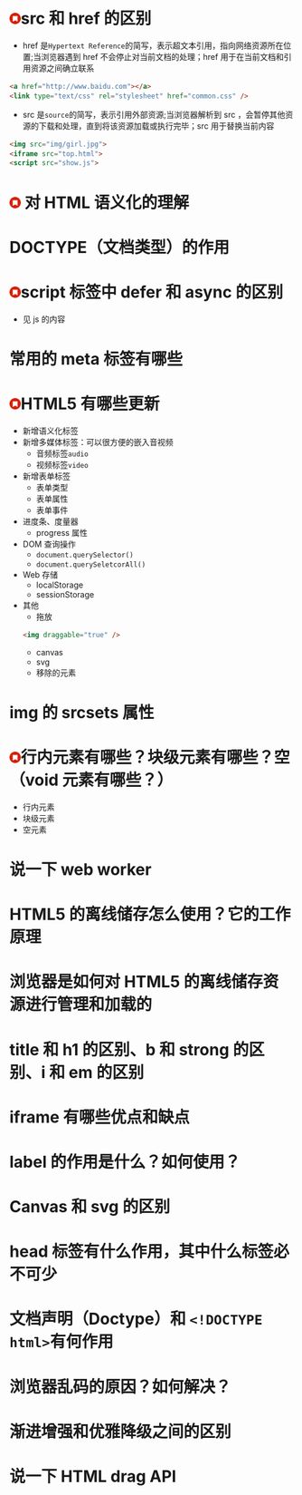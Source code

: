 # <img src="./static/red_tag.png" alt="drawing" width="20"/>src 和 href 的区别

- href 是`Hypertext Reference`的简写，表示超文本引用，指向网络资源所在位置;当浏览器遇到 href 不会停止对当前文档的处理；href 用于在当前文档和引用资源之间确立联系

```html
<a href="http://www.baidu.com"></a>
<link type="text/css" rel="stylesheet" href="common.css" />
```

- src 是`source`的简写，表示引用外部资源;当浏览器解析到 src ，会暂停其他资源的下载和处理，直到将该资源加载或执行完毕；src 用于替换当前内容

```html
<img src="img/girl.jpg">
<iframe src="top.html">
<script src="show.js">
```

# <img src="./static/red_tag.png" alt="drawing" width="20"/> 对 HTML 语义化的理解

# DOCTYPE（文档类型）的作用

# <img src="./static/red_tag.png" alt="drawing" width="20"/>script 标签中 defer 和 async 的区别

- 见 js 的内容

# 常用的 meta 标签有哪些

# <img src="./static/red_tag.png" alt="drawing" width="20"/>HTML5 有哪些更新

- 新增语义化标签
- 新增多媒体标签：可以很方便的嵌入音视频
  - 音频标签`audio`
  - 视频标签`video`
- 新增表单标签
  - 表单类型
  - 表单属性
  - 表单事件
- 进度条、度量器
  - progress 属性
- DOM 查询操作
  - `document.querySelector()`
  - `document.querySeletcorAll()`
- Web 存储
  - localStorage
  - sessionStorage
- 其他
  - 拖放
  ```html
  <img draggable="true" />
  ```
  - canvas
  - svg
  - 移除的元素

# img 的 srcsets 属性

# <img src="./static/red_tag.png" alt="drawing" width="20"/>行内元素有哪些？块级元素有哪些？空（void 元素有哪些？）

- 行内元素
- 块级元素
- 空元素

# 说一下 web worker

# HTML5 的离线储存怎么使用？它的工作原理

# 浏览器是如何对 HTML5 的离线储存资源进行管理和加载的

# title 和 h1 的区别、b 和 strong 的区别、i 和 em 的区别

# iframe 有哪些优点和缺点

# label 的作用是什么？如何使用？

# Canvas 和 svg 的区别

# head 标签有什么作用，其中什么标签必不可少

# 文档声明（Doctype）和 `<!DOCTYPE html>`有何作用

# 浏览器乱码的原因？如何解决？

# 渐进增强和优雅降级之间的区别

# 说一下 HTML drag API
